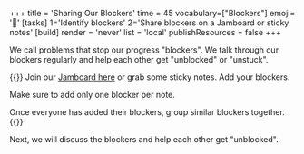 +++
title = 'Sharing Our Blockers'
time = 45
vocabulary=["Blockers"]
emoji= '🚧'
[tasks]
1='Identify blockers'
2='Share blockers on a Jamboard or sticky notes'
[build]
  render = 'never'
  list = 'local'
  publishResources = false
+++

We call problems that stop our progress "blockers". We talk through our blockers regularly and help each other get "unblocked" or "unstuck".

{{<note title="Sharing Our Blockers" type="activity">}}
Join our [Jamboard here](https://www.canva.com/design/DAGuKbmnAlI/D3xfJskwMG2hFNWlUI6Y9Q/edit) or grab some sticky notes. Add your blockers.

Make sure to add only one blocker per note.

Once everyone has added their blockers, group similar blockers together.
{{</note>}}

Next, we will discuss the blockers and help each other get "unblocked".
